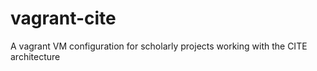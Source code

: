 vagrant-cite
============

A vagrant VM configuration for scholarly projects working with the CITE architecture
